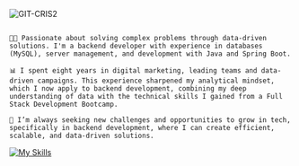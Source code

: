 ![GIT-CRIS2](https://github.com/user-attachments/assets/ba34fc83-5fa6-45c7-bf27-f012d8d866d9)


```plaintext

👩‍💻 Passionate about solving complex problems through data-driven solutions. I'm a backend developer with experience in databases (MySQL), server management, and development with Java and Spring Boot.

📊 I spent eight years in digital marketing, leading teams and data-driven campaigns. This experience sharpened my analytical mindset, which I now apply to backend development, combining my deep understanding of data with the technical skills I gained from a Full Stack Development Bootcamp.

🌟 I’m always seeking new challenges and opportunities to grow in tech, specifically in backend development, where I can create efficient, scalable, and data-driven solutions.
```
[![My Skills](https://skillicons.dev/icons?i=java,spring,mysql,mongodb,bootstrap,react,pnpm,js,css,html,visualstudio,vite,git)](https://skillicons.dev)
